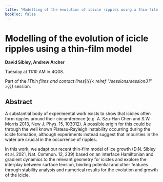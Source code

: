 ```yaml
---
title: "Modelling of the evolution of icicle ripples using a thin-film model"
bookToc: false
---
```


# Modelling of the evolution of icicle ripples using a thin-film model

**David Sibley, Andrew Archer**

Tuesday at 11:10 AM in 4Q08.

Part of the *[Thin films and contact lines]({{< relref "/sessions/session31" >}})* session.

## Abstract

A substantial body of experimental work exists to show that icicles often form ripples around their circumference (e.g. A. Szu-Han Chen and S.W. Morris 2013, New J. Phys. 15, 103012). A possible origin for this could be through the well known Plateau-Rayleigh instability occurring during the icicle formation, although experiments instead suggest that impurities in the water are crucial in the occurrence of ripples.

In this work, we adapt our recent thin-film model of ice growth (D.N. Sibley et al. 2021, Nat. Commun. 12, 239) based on an interface Hamiltonian and gradient dynamics to the relevant geometry for icicles and explore the interplay between surface tension, binding potential and other features through stability analysis and numerical results for the evolution and growth of the icicle.


